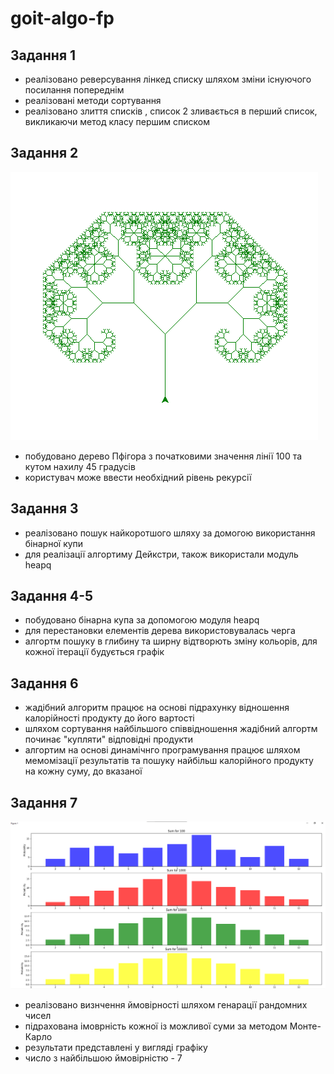# goit-algo-fp

## Задання 1

- реалізовано реверсування лінкед списку шляхом зміни існуючого посилання попереднім
- реалізовані методи сортування 
- реалізовано злиття списків , список 2 зливається в перший список, викликаючи метод класу першим списком

## Задання 2
![pifagor_tree](img/image2.png)

- побудовано дерево Пфігора з початковими значення лінії 100 та кутом нахилу 45 градусів
- користувач може ввести необхідний рівень рекурсії

## Задання 3

- реалізовано пошук найкоротшого шляху за домогою використання бінарної купи
- для реалізації алгортиму Дейкстри, також використали модуль heapq


## Задання 4-5

- побудовано бінарна купа за допомогою модуля heapq
- для перестановки елементів дерева використовувалась черга
- алгортм пошуку в глибину та ширну відтворють зміну кольорів, для кожної ітерації будується графік

## Задання 6

- жадібний алгоритм працює на основі підрахунку відношення калорійності продукту до його вартості
- шляхом сортування найбільшого співвідношення жадібний алгортм починає "купляти" відповідні продукти
- алгортим на основі динамічнго програмування працює шляхом мемомізації результатів та пошуку найбільш калорійного продукту на кожну суму, до вказаної

## Задання 7

![monte](img/image7.png)

- реалізовано визнчення ймовірності шляхом генарації рандомних чисел
- підрахована імоврність кожної із можливої суми за методом Монте-Карло
- результати представлені у вигляді графіку
- число з найбільшою ймовірністю - 7